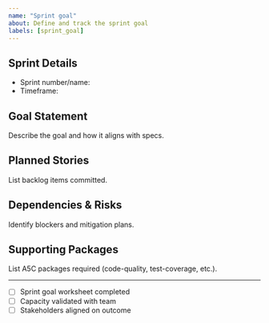 ```yaml
---
name: "Sprint goal"
about: Define and track the sprint goal
labels: [sprint_goal]
---
```


## Sprint Details
- Sprint number/name:
- Timeframe:

## Goal Statement
Describe the goal and how it aligns with specs.

## Planned Stories
List backlog items committed.

## Dependencies & Risks
Identify blockers and mitigation plans.

## Supporting Packages
List A5C packages required (code-quality, test-coverage, etc.).

---
- [ ] Sprint goal worksheet completed
- [ ] Capacity validated with team
- [ ] Stakeholders aligned on outcome
